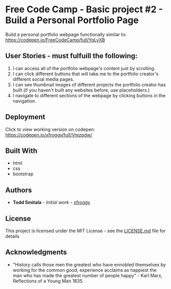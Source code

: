 # Free Code Camp - Basic project #2 - Build a Personal Portfolio Page

Build a personal portfolio webpage functionally similar to:  https://codepen.io/FreeCodeCamp/full/YqLyXB

## User Stories - must fulfuill the following:

1. I can access all of the portfolio webpage's content just by scrolling.
2. I can click different buttons that will take me to the portfolio creator's different social media pages.
3.  I can see thumbnail images of different projects the portfolio creator has built (if you haven't built any websites before, use placeholders.)
4.  I navigate to different sections of the webpage by clicking buttons in the navigation.

## Deployment

Click to view working version on codepen:  https://codepen.io/xfroggy/full/Vmzpdw/

## Built With

* html
* css
* bootstrap

## Authors

* **Todd Smitala** - *Initial work* - [xfroggy](https://github.com/xfroggy)


## License

This project is licensed under the MIT License - see the [LICENSE.md](LICENSE.md) file for details

## Acknowledgments

* "History calls those men the greatest who have ennobled themselves by working for the common good; experience acclaims as happiest the man who has made the greatest number of people happy" - Karl Marx, Reflections of a Young Man 1835

